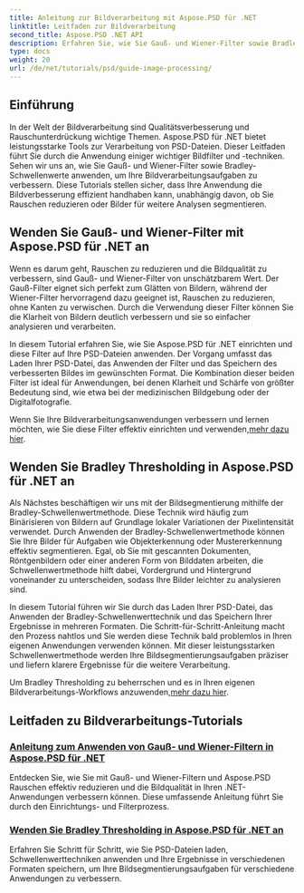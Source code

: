 ```yaml
---
title: Anleitung zur Bildverarbeitung mit Aspose.PSD für .NET
linktitle: Leitfaden zur Bildverarbeitung
second_title: Aspose.PSD .NET API
description: Erfahren Sie, wie Sie Gauß- und Wiener-Filter sowie Bradley-Schwellenwert in Aspose.PSD für .NET für eine bessere Bildverarbeitung und -segmentierung anwenden.
type: docs
weight: 20
url: /de/net/tutorials/psd/guide-image-processing/
---
```

## Einführung

In der Welt der Bildverarbeitung sind Qualitätsverbesserung und Rauschunterdrückung wichtige Themen. Aspose.PSD für .NET bietet leistungsstarke Tools zur Verarbeitung von PSD-Dateien. Dieser Leitfaden führt Sie durch die Anwendung einiger wichtiger Bildfilter und -techniken. Sehen wir uns an, wie Sie Gauß- und Wiener-Filter sowie Bradley-Schwellenwerte anwenden, um Ihre Bildverarbeitungsaufgaben zu verbessern. Diese Tutorials stellen sicher, dass Ihre Anwendung die Bildverbesserung effizient handhaben kann, unabhängig davon, ob Sie Rauschen reduzieren oder Bilder für weitere Analysen segmentieren.

## Wenden Sie Gauß- und Wiener-Filter mit Aspose.PSD für .NET an

Wenn es darum geht, Rauschen zu reduzieren und die Bildqualität zu verbessern, sind Gauß- und Wiener-Filter von unschätzbarem Wert. Der Gauß-Filter eignet sich perfekt zum Glätten von Bildern, während der Wiener-Filter hervorragend dazu geeignet ist, Rauschen zu reduzieren, ohne Kanten zu verwischen. Durch die Verwendung dieser Filter können Sie die Klarheit von Bildern deutlich verbessern und sie so einfacher analysieren und verarbeiten.

In diesem Tutorial erfahren Sie, wie Sie Aspose.PSD für .NET einrichten und diese Filter auf Ihre PSD-Dateien anwenden. Der Vorgang umfasst das Laden Ihrer PSD-Datei, das Anwenden der Filter und das Speichern des verbesserten Bildes im gewünschten Format. Die Kombination dieser beiden Filter ist ideal für Anwendungen, bei denen Klarheit und Schärfe von größter Bedeutung sind, wie etwa bei der medizinischen Bildgebung oder der Digitalfotografie.

 Wenn Sie Ihre Bildverarbeitungsanwendungen verbessern und lernen möchten, wie Sie diese Filter effektiv einrichten und verwenden,[mehr dazu hier](./guide-to-apply-gaussian-wiener-filters/).

## Wenden Sie Bradley Thresholding in Aspose.PSD für .NET an

Als Nächstes beschäftigen wir uns mit der Bildsegmentierung mithilfe der Bradley-Schwellenwertmethode. Diese Technik wird häufig zum Binärisieren von Bildern auf Grundlage lokaler Variationen der Pixelintensität verwendet. Durch Anwenden der Bradley-Schwellenwertmethode können Sie Ihre Bilder für Aufgaben wie Objekterkennung oder Mustererkennung effektiv segmentieren. Egal, ob Sie mit gescannten Dokumenten, Röntgenbildern oder einer anderen Form von Bilddaten arbeiten, die Schwellenwertmethode hilft dabei, Vordergrund und Hintergrund voneinander zu unterscheiden, sodass Ihre Bilder leichter zu analysieren sind.

In diesem Tutorial führen wir Sie durch das Laden Ihrer PSD-Datei, das Anwenden der Bradley-Schwellenwerttechnik und das Speichern Ihrer Ergebnisse in mehreren Formaten. Die Schritt-für-Schritt-Anleitung macht den Prozess nahtlos und Sie werden diese Technik bald problemlos in Ihren eigenen Anwendungen verwenden können. Mit dieser leistungsstarken Schwellenwertmethode werden Ihre Bildsegmentierungsaufgaben präziser und liefern klarere Ergebnisse für die weitere Verarbeitung.

Um Bradley Thresholding zu beherrschen und es in Ihren eigenen Bildverarbeitungs-Workflows anzuwenden,[mehr dazu hier](./apply-bradley-thresholding/).

## Leitfaden zu Bildverarbeitungs-Tutorials
### [Anleitung zum Anwenden von Gauß- und Wiener-Filtern in Aspose.PSD für .NET](./guide-to-apply-gaussian-wiener-filters/)
Entdecken Sie, wie Sie mit Gauß- und Wiener-Filtern und Aspose.PSD Rauschen effektiv reduzieren und die Bildqualität in Ihren .NET-Anwendungen verbessern können. Diese umfassende Anleitung führt Sie durch den Einrichtungs- und Filterprozess.
### [Wenden Sie Bradley Thresholding in Aspose.PSD für .NET an](./apply-bradley-thresholding/)
Erfahren Sie Schritt für Schritt, wie Sie PSD-Dateien laden, Schwellenwerttechniken anwenden und Ihre Ergebnisse in verschiedenen Formaten speichern, um Ihre Bildsegmentierungsaufgaben für verschiedene Anwendungen zu verbessern.